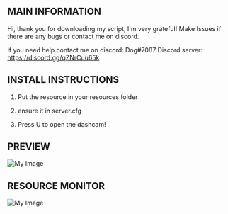 ## MAIN INFORMATION
Hi, thank you for downloading my script, I'm very grateful!
Make Issues if there are any bugs or contact me on discord.

If you need help contact me on discord: Dog#7087
Discord server: https://discord.gg/qZNrCuu65k
## INSTALL INSTRUCTIONS
1. Put the resource in your resources folder

2. ensure it in server.cfg

3. Press U to open the dashcam!

## PREVIEW

![My Image]()

## RESOURCE MONITOR
![My Image]()

##
